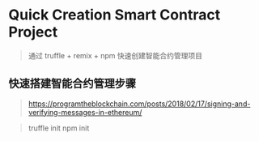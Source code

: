 # Quick Creation Smart Contract Project

> 通过 truffle + remix + npm 快速创建智能合约管理项目

> 

##  快速搭建智能合约管理步骤

 > https://programtheblockchain.com/posts/2018/02/17/signing-and-verifying-messages-in-ethereum/

> truffle init
> npm init


